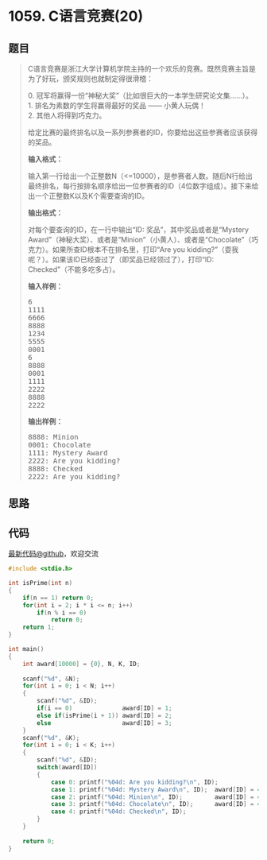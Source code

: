 <h1>1059. C语言竞赛(20)</h1>

## 题目

> <div id="problemContent">
> <p>
> C语言竞赛是浙江大学计算机学院主持的一个欢乐的竞赛。既然竞赛主旨是为了好玩，颁奖规则也就制定得很滑稽：
> </p>
> <p>
> 0. 冠军将赢得一份“神秘大奖”（比如很巨大的一本学生研究论文集……）。<br/>
> 1. 排名为素数的学生将赢得最好的奖品 —— 小黄人玩偶！<br/>
> 2. 其他人将得到巧克力。</p>
> <p>
> 给定比赛的最终排名以及一系列参赛者的ID，你要给出这些参赛者应该获得的奖品。
> </p>
> <p><b>
> 输入格式：
> </b></p>
> <p>
> 输入第一行给出一个正整数N（&lt;=10000），是参赛者人数。随后N行给出最终排名，每行按排名顺序给出一位参赛者的ID（4位数字组成）。接下来给出一个正整数K以及K个需要查询的ID。
> </p>
> <p><b>
> 输出格式：
> </b></p>
> <p>
> 对每个要查询的ID，在一行中输出“ID: 奖品”，其中奖品或者是“Mystery Award”（神秘大奖）、或者是“Minion”（小黄人）、或者是“Chocolate”（巧克力）。如果所查ID根本不在排名里，打印“Are you kidding?”（耍我呢？）。如果该ID已经查过了（即奖品已经领过了），打印“ID: Checked”（不能多吃多占）。
> </p>
> <b>输入样例：</b><pre>
> 6
> 1111
> 6666
> 8888
> 1234
> 5555
> 0001
> 6
> 8888
> 0001
> 1111
> 2222
> 8888
> 2222
> </pre>
> <b>输出样例：</b><pre>
> 8888: Minion
> 0001: Chocolate
> 1111: Mystery Award
> 2222: Are you kidding?
> 8888: Checked
> 2222: Are you kidding?
> </pre>
> </div>

## 思路


## 代码

[最新代码@github](https://github.com/OliverLew/PAT/blob/master/PATBasic/1059.c)，欢迎交流
```c
#include <stdio.h>

int isPrime(int n)
{
    if(n == 1) return 0;
    for(int i = 2; i * i <= n; i++)
        if(n % i == 0)
            return 0;
    return 1;
}

int main()
{
    int award[10000] = {0}, N, K, ID;
    
    scanf("%d", &N);
    for(int i = 0; i < N; i++)
    {
        scanf("%d", &ID);
        if(i == 0)              award[ID] = 1;
        else if(isPrime(i + 1)) award[ID] = 2;
        else                    award[ID] = 3;
    }
    scanf("%d", &K);
    for(int i = 0; i < K; i++)
    {
        scanf("%d", &ID);
        switch(award[ID])
        {
            case 0: printf("%04d: Are you kidding?\n", ID);               break;
            case 1: printf("%04d: Mystery Award\n", ID);  award[ID] = 4;  break;
            case 2: printf("%04d: Minion\n", ID);         award[ID] = 4;  break;
            case 3: printf("%04d: Chocolate\n", ID);      award[ID] = 4;  break;
            case 4: printf("%04d: Checked\n", ID);                        break;
        }
    }
    
    return 0;
}

```